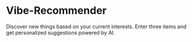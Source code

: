 # Vibe-Recommender
Discover new things based on your current interests. Enter three items and get personalized suggestions powered by AI.
